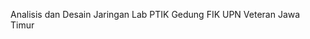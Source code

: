 Analisis dan Desain Jaringan Lab PTIK Gedung FIK UPN Veteran Jawa Timur
<a href="https://github.com/donxuiqote/DMJ_Projek/blob/main/Screenshot%20from%202023-02-15%2012-07-34.png">
